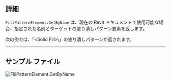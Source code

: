 ## 詳細
`FillPatternElement.GetByName` は、現在の Revit ドキュメントで使用可能な場合、指定された名前とターゲットの塗り潰しパターン要素を返します。

次の例では、「\<Solid Fill>\」の塗り潰しパターンが返されます。
___
## サンプル ファイル

![FillPatternElement.GetByName](./Revit.Elements.FillPatternElement.GetByName_img.jpg)
